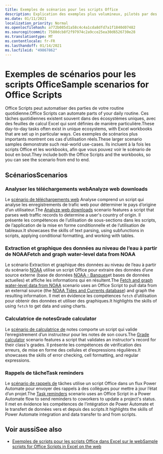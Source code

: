 ```yaml
---
title: Exemples de scénarios pour les scripts Office
description: Explication des exemples plus volumineux, pilotés par des scénarios, pour les scripts Office dans Excel sur le web.
ms.date: 01/11/2021
localization_priority: Normal
ms.openlocfilehash: a772b085d1a58c4c4a1cda8dfd7a1f1840d07482
ms.sourcegitcommit: 7580dcb8f2f97974c2a9cce25ea30d6526730e28
ms.translationtype: MT
ms.contentlocale: fr-FR
ms.lasthandoff: 01/14/2021
ms.locfileid: "49867862"
---
```

# <a name="sample-scenarios-for-office-scripts"></a><span data-ttu-id="b06c8-103">Exemples de scénarios pour les scripts Office</span><span class="sxs-lookup"><span data-stu-id="b06c8-103">Sample scenarios for Office Scripts</span></span>

<span data-ttu-id="b06c8-104">Office Scripts peut automatiser des parties de votre routine quotidienne.</span><span class="sxs-lookup"><span data-stu-id="b06c8-104">Office Scripts can automate parts of your daily routine.</span></span> <span data-ttu-id="b06c8-105">Ces tâches quotidiennes existent souvent dans des écosystèmes uniques, avec des feuilles de calcul Excel qui sont définies de manière particulière.</span><span class="sxs-lookup"><span data-stu-id="b06c8-105">These day-to-day tasks often exist in unique ecosystems, with Excel workbooks that are set up in particular ways.</span></span> <span data-ttu-id="b06c8-106">Ces exemples de scénarios plus importants montrent ces cas d’utilisation réels.</span><span class="sxs-lookup"><span data-stu-id="b06c8-106">These larger scenario samples demonstrate such real-world use-cases.</span></span> <span data-ttu-id="b06c8-107">Ils incluent à la fois les scripts Office et les workbooks, afin que vous pouvez voir le scénario de bout en bout.</span><span class="sxs-lookup"><span data-stu-id="b06c8-107">They include both the Office Scripts and the workbooks, so you can see the scenario from end to end.</span></span>

## <a name="scenarios"></a><span data-ttu-id="b06c8-108">Scénarios</span><span class="sxs-lookup"><span data-stu-id="b06c8-108">Scenarios</span></span>

### <a name="analyze-web-downloads"></a><span data-ttu-id="b06c8-109">Analyser les téléchargements web</span><span class="sxs-lookup"><span data-stu-id="b06c8-109">Analyze web downloads</span></span>

<span data-ttu-id="b06c8-110">Le [scénario de téléchargements web](analyze-web-downloads.md) Analyse comprend un script qui analyse les enregistrements de trafic web pour déterminer le pays d’origine d’un utilisateur.</span><span class="sxs-lookup"><span data-stu-id="b06c8-110">The [Analyze web downloads](analyze-web-downloads.md) scenario features a script that parses web traffic records to determine a user's country of origin.</span></span> <span data-ttu-id="b06c8-111">Il présente les compétences de l’utilisation de sous-sections dans les scripts, de l’application de la mise en forme conditionnelle et de l’utilisation de tableaux.</span><span class="sxs-lookup"><span data-stu-id="b06c8-111">It showcases the skills of text parsing, using subfunctions in scripts, applying conditional formatting, and working with tables.</span></span>

### <a name="fetch-and-graph-water-level-data-from-noaa"></a><span data-ttu-id="b06c8-112">Extraction et graphique des données au niveau de l’eau à partir de NOAA</span><span class="sxs-lookup"><span data-stu-id="b06c8-112">Fetch and graph water-level data from NOAA</span></span>

<span data-ttu-id="b06c8-113">Le scénario Extraction et graphique des données au niveau de l’eau à partir du scénario [NOAA](noaa-data-fetch.md) utilise un script Office pour extraire des données d’une source externe (base de données [NOAA - Banques](https://tidesandcurrents.noaa.gov/)et bases de données actuelles) et affiche les informations qui en résultent.</span><span class="sxs-lookup"><span data-stu-id="b06c8-113">The [Fetch and graph water-level data from NOAA](noaa-data-fetch.md) scenario uses an Office Script to pull data from an external source (the [NOAA Tides and Currents database](https://tidesandcurrents.noaa.gov/)) and graph the resulting information.</span></span> <span data-ttu-id="b06c8-114">Il met en évidence les compétences `fetch` d’utilisation pour obtenir des données et utiliser des graphiques.</span><span class="sxs-lookup"><span data-stu-id="b06c8-114">It highlights the skills of using `fetch` to get data and using charts.</span></span>

### <a name="grade-calculator"></a><span data-ttu-id="b06c8-115">Calculatrice de notes</span><span class="sxs-lookup"><span data-stu-id="b06c8-115">Grade calculator</span></span>

<span data-ttu-id="b06c8-116">Le [scénario de calculatrice de](grade-calculator.md) notes comporte un script qui valide l’enregistrement d’un instructeur pour les notes de son cours.</span><span class="sxs-lookup"><span data-stu-id="b06c8-116">The [Grade calculator](grade-calculator.md) scenario features a script that validates an instructor's record for their class's grades.</span></span> <span data-ttu-id="b06c8-117">Il présente les compétences de vérification des erreurs, de mise en forme des cellules et d’expressions régulières.</span><span class="sxs-lookup"><span data-stu-id="b06c8-117">It showcases the skills of error checking, cell formatting, and regular expressions.</span></span>

### <a name="task-reminders"></a><span data-ttu-id="b06c8-118">Rappels de tâche</span><span class="sxs-lookup"><span data-stu-id="b06c8-118">Task reminders</span></span>

<span data-ttu-id="b06c8-119">Le [scénario de rappels de](task-reminders.md) tâches utilise un script Office dans un flux Power Automate pour envoyer des rappels à des collègues pour mettre à jour l’état d’un projet.</span><span class="sxs-lookup"><span data-stu-id="b06c8-119">The [Task reminders](task-reminders.md) scenario uses an Office Script in a Power Automate flow to send reminders to coworkers to update a project's status.</span></span> <span data-ttu-id="b06c8-120">Il met en évidence les compétences de l’intégration de Power Automate et le transfert de données vers et depuis des scripts.</span><span class="sxs-lookup"><span data-stu-id="b06c8-120">It highlights the skills of Power Automate integration and data transfer to and from scripts.</span></span>

## <a name="see-also"></a><span data-ttu-id="b06c8-121">Voir aussi</span><span class="sxs-lookup"><span data-stu-id="b06c8-121">See also</span></span>

- [<span data-ttu-id="b06c8-122">Exemples de scripts pour les scripts Office dans Excel sur le web</span><span class="sxs-lookup"><span data-stu-id="b06c8-122">Sample scripts for Office Scripts in Excel on the web</span></span>](../excel-samples.md)
